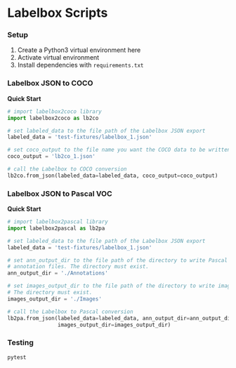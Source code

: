 # Labelbox Scripts
### Setup
1. Create a Python3 virtual environment here
2. Activate virtual environment
3. Install dependencies with `requirements.txt`

### Labelbox JSON to COCO
__Quick Start__ 
```python
# import labelbox2coco library
import labelbox2coco as lb2co

# set labeled_data to the file path of the Labelbox JSON export
labeled_data = 'test-fixtures/labelbox_1.json'

# set coco_output to the file name you want the COCO data to be written to
coco_output = 'lb2co_1.json'

# call the Labelbox to COCO conversion
lb2co.from_json(labeled_data=labeled_data, coco_output=coco_output)
```

### Labelbox JSON to Pascal VOC
__Quick Start__ 
```python
# import labelbox2pascal library
import labelbox2pascal as lb2pa

# set labeled_data to the file path of the Labelbox JSON export
labeled_data = 'test-fixtures/labelbox_1.json'

# set ann_output_dir to the file path of the directory to write Pascal VOC
# annotation files. The directory must exist.
ann_output_dir = './Annotations'

# set images_output_dir to the file path of the directory to write images.
# The directory must exist.
images_output_dir = './Images'

# call the Labelbox to Pascal conversion
lb2pa.from_json(labeled_data=labeled_data, ann_output_dir=ann_output_dir,
                images_output_dir=images_output_dir)
```

### Testing
```sh
pytest
```
